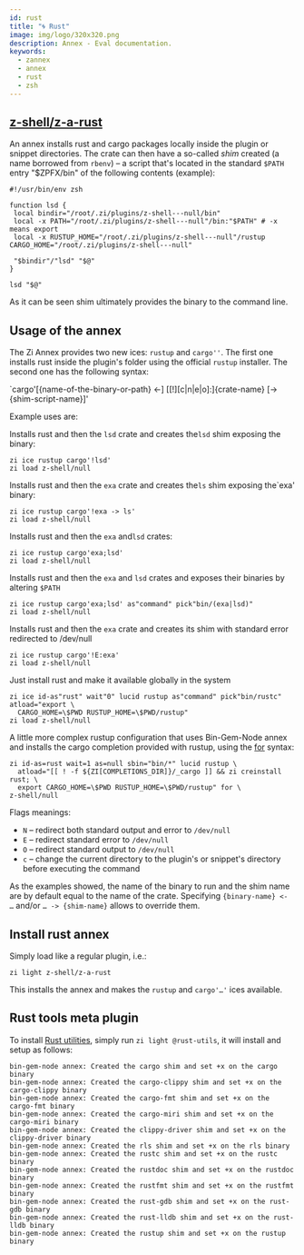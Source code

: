 ```yaml
---
id: rust
title: "🌀 Rust"
image: img/logo/320x320.png
description: Annex - Eval documentation.
keywords:
  - zannex
  - annex
  - rust
  - zsh
---
```


<!-- @format -->

## <i class="fa-brands fa-github"></i> [z-shell/z-a-rust][]

An annex installs rust and cargo packages locally inside the plugin or snippet directories. The crate can then have a so-called _shim_ created (a name borrowed from `rbenv`) – a script that's located in the standard `$PATH` entry "$ZPFX/bin" of the following contents (example):

```shell showLineNumbers
#!/usr/bin/env zsh

function lsd {
 local bindir="/root/.zi/plugins/z-shell---null/bin"
 local -x PATH="/root/.zi/plugins/z-shell---null"/bin:"$PATH" # -x means export
 local -x RUSTUP_HOME="/root/.zi/plugins/z-shell---null"/rustup CARGO_HOME="/root/.zi/plugins/z-shell---null"

 "$bindir"/"lsd" "$@"
}

lsd "$@"
```

As it can be seen shim ultimately provides the binary to the command line.

## Usage of the annex

The Zi Annex provides two new ices: `rustup` and `cargo''`. The first one installs rust inside the plugin's folder using the official `rustup` installer. The second one has the following syntax:

`cargo'[{name-of-the-binary-or-path} <-] [[!][c|n|e|o]:]{crate-name} [-> {shim-script-name}]'

Example uses are:

Installs rust and then the `lsd` crate and creates the`lsd` shim exposing the binary:

```shell showLineNumbers
zi ice rustup cargo'!lsd'
zi load z-shell/null
```

Installs rust and then the `exa` crate and creates the`ls` shim exposing the`exa' binary:

```shell showLineNumbers
zi ice rustup cargo'!exa -> ls'
zi load z-shell/null
```

Installs rust and then the `exa` and`lsd` crates:

```shell showLineNumbers
zi ice rustup cargo'exa;lsd'
zi load z-shell/null
```

Installs rust and then the `exa` and `lsd` crates and exposes their binaries by altering `$PATH`

```shell showLineNumbers
zi ice rustup cargo'exa;lsd' as"command" pick"bin/(exa|lsd)"
zi load z-shell/null
```

Installs rust and then the `exa` crate and creates its shim with standard error redirected to /dev/null

```shell showLineNumbers
zi ice rustup cargo'!E:exa'
zi load z-shell/null
```

Just install rust and make it available globally in the system

```shell showLineNumbers
zi ice id-as"rust" wait"0" lucid rustup as"command" pick"bin/rustc" atload="export \
  CARGO_HOME=\$PWD RUSTUP_HOME=\$PWD/rustup"
zi load z-shell/null
```

A little more complex rustup configuration that uses Bin-Gem-Node annex and installs the cargo completion provided with rustup, using the [for](/docs/guides/syntax/for) syntax:

```shell showLineNumbers
zi id-as=rust wait=1 as=null sbin="bin/*" lucid rustup \
  atload="[[ ! -f ${ZI[COMPLETIONS_DIR]}/_cargo ]] && zi creinstall rust; \
  export CARGO_HOME=\$PWD RUSTUP_HOME=\$PWD/rustup" for \
z-shell/null
```

Flags meanings:

- `N` – redirect both standard output and error to `/dev/null`
- `E` – redirect standard error to `/dev/null`
- `O` – redirect standard output to `/dev/null`
- `c` – change the current directory to the plugin's or snippet's directory before executing the command

As the examples showed, the name of the binary to run and the shim name are by default equal to the name of the crate. Specifying `{binary-name} <- …` and/or `… -> {shim-name}` allows to override them.

## Install rust annex

Simply load like a regular plugin, i.e.:

```shell
zi light z-shell/z-a-rust
```

This installs the annex and makes the `rustup` and `cargo'…'` ices available.

## Rust tools meta plugin

To install [Rust utilities](meta-plugins#@rust-utils), simply run `zi light @rust-utils`, it will install and setup as follows:

```shell showLineNumbers
bin-gem-node annex: Created the cargo shim and set +x on the cargo binary
bin-gem-node annex: Created the cargo-clippy shim and set +x on the cargo-clippy binary
bin-gem-node annex: Created the cargo-fmt shim and set +x on the cargo-fmt binary
bin-gem-node annex: Created the cargo-miri shim and set +x on the cargo-miri binary
bin-gem-node annex: Created the clippy-driver shim and set +x on the clippy-driver binary
bin-gem-node annex: Created the rls shim and set +x on the rls binary
bin-gem-node annex: Created the rustc shim and set +x on the rustc binary
bin-gem-node annex: Created the rustdoc shim and set +x on the rustdoc binary
bin-gem-node annex: Created the rustfmt shim and set +x on the rustfmt binary
bin-gem-node annex: Created the rust-gdb shim and set +x on the rust-gdb binary
bin-gem-node annex: Created the rust-lldb shim and set +x on the rust-lldb binary
bin-gem-node annex: Created the rustup shim and set +x on the rustup binary
```

<!-- end-of-file -->

[z-shell/z-a-rust]: https://github.com/z-shell/z-a-rust
